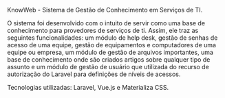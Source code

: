 KnowWeb - Sistema de Gestão de Conhecimento em Serviços de TI.

O sistema foi desenvolvido com o intuito de servir como uma base de conhecimento para provedores de serviços de ti. Assim, ele traz as seguintes funcionalidades: um módulo de help desk, gestão de senhas de acesso de uma equipe, gestão de equipamentos e computadores de uma equipe ou empresa, um módulo de gestão de arquivos importantes, uma base de conhecimento onde são criados artigos sobre qualquer tipo de assunto e um módulo de gestão de usuário que utilizada do recurso de autorização do Laravel para definições de níveis de acessos.

Tecnologias utilizadas: Laravel, Vue.js e Materializa CSS.
